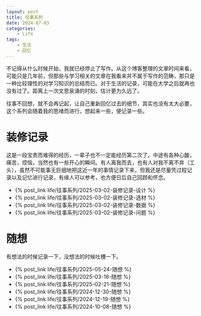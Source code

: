 ```yaml
---
layout: post
title: 往事系列
date: 2024-07-03
categories:
    - Life
tags:
    - 生活
    - 回忆
---
```


不记得从什么时候开始，我就已经停止了写作。从这个博客整理的文章时间来看，可能只是几年前，但那些与学习相关的文章在我看来并不属于写作的范畴，那只是一种比较理性的对学习知识的总结而已。对于生活的记录，可能在大学之后就再也没有过了。距离上一次文思泉涌的时刻，估计更为久远了。

往事不回想，就不会再记起，让自己重新回忆过去的细节，其实也没有太大必要，这个系列会随着我的思绪而进行，想起来一些，便记录一些。

# 装修记录

这是一段宝贵而难得的经历，一辈子也不一定能经历第二次了。中途有各种心酸，痛苦，烦恼，当然也有一些开心的瞬间。有人离我而去，也有人对我不离不弃（工头），虽然不可能事无巨细地把这近一年的事情记录下来，但我还是尽量凭过程记录以及记忆进行记录，有缘人可以参考，也方便日后自己回顾和怀念。

- {% post_link life/往事系列/2025-03-02-装修记录-设计 %}
- {% post_link life/往事系列/2025-03-02-装修记录-选材 %}
- {% post_link life/往事系列/2025-03-02-装修记录-数据 %}
- {% post_link life/往事系列/2025-03-02-装修记录-问题 %}

# 随想

有想法的时候记录一下，没想法的时候吐槽一下。

- {% post_link life/往事系列/2025-05-24-随想 %}
- {% post_link life/往事系列/2025-03-16-随想 %}
- {% post_link life/往事系列/2025-02-21-随想 %}
- {% post_link life/往事系列/2024-12-30-随想 %}
- {% post_link life/往事系列/2024-12-19-随想 %}
- {% post_link life/往事系列/2024-10-08-随想 %}